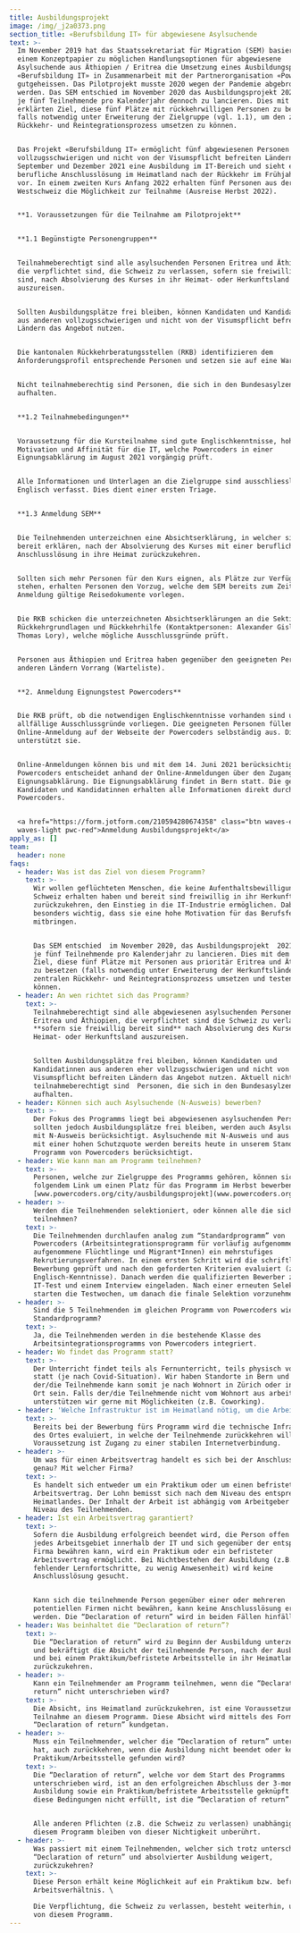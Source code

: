 ```yaml
---
title: Ausbildungsprojekt
image: /img/_j2a0373.png
section_title: «Berufsbildung IT» für abgewiesene Asylsuchende
text: >-
  Im November 2019 hat das Staatssekretariat für Migration (SEM) basierend auf
  einem Konzeptpapier zu möglichen Handlungsoptionen für abgewiesene
  Asylsuchende aus Äthiopien / Eritrea die Umsetzung eines Ausbildungsprojekts
  «Berufsbildung IT» in Zusammenarbeit mit der Partnerorganisation «Powercoders»
  gutgeheissen. Das Pilotprojekt musste 2020 wegen der Pandemie abgebrochen
  werden. Das SEM entschied im November 2020 das Ausbildungsprojekt 2021/22 für
  je fünf Teilnehmende pro Kalenderjahr dennoch zu lancieren. Dies mit dem
  erklärten Ziel, diese fünf Plätze mit rückkehrwilligen Personen zu besetzen,
  falls notwendig unter Erweiterung der Zielgruppe (vgl. 1.1), um den zentralen
  Rückkehr- und Reintegrationsprozess umsetzen zu können.


  Das Projekt «Berufsbildung IT» ermöglicht fünf abgewiesenen Personen aus
  vollzugsschwierigen und nicht von der Visumspflicht befreiten Ländern zwischen
  September und Dezember 2021 eine Ausbildung im IT-Bereich und sieht eine
  berufliche Anschlusslösung im Heimatland nach der Rückkehr im Frühjahr 2022
  vor. In einem zweiten Kurs Anfang 2022 erhalten fünf Personen aus der
  Westschweiz die Möglichkeit zur Teilnahme (Ausreise Herbst 2022). 


  **1. Voraussetzungen für die Teilnahme am Pilotprojekt**


  **1.1 Begünstigte Personengruppen**


  Teilnahmeberechtigt sind alle asylsuchenden Personen Eritrea und Äthiopien,
  die verpflichtet sind, die Schweiz zu verlassen, sofern sie freiwillig bereit
  sind, nach Absolvierung des Kurses in ihr Heimat- oder Herkunftsland
  auszureisen.


  Sollten Ausbildungsplätze frei bleiben, können Kandidaten und Kandidatinnen
  aus anderen vollzugsschwierigen und nicht von der Visumspflicht befreiten
  Ländern das Angebot nutzen.


  Die kantonalen Rückkehrberatungsstellen (RKB) identifizieren dem
  Anforderungsprofil entsprechende Personen und setzen sie auf eine Warteliste.


  Nicht teilnahmeberechtig sind Personen, die sich in den Bundesasylzentren
  aufhalten.


  **1.2 Teilnahmebedingungen**


  Voraussetzung für die Kursteilnahme sind gute Englischkenntnisse, hohe
  Motivation und Affinität für die IT, welche Powercoders in einer
  Eignungsabklärung im August 2021 vorgängig prüft.


  Alle Informationen und Unterlagen an die Zielgruppe sind ausschliesslich in
  Englisch verfasst. Dies dient einer ersten Triage.


  **1.3 Anmeldung SEM**


  Die Teilnehmenden unterzeichnen eine Absichtserklärung, in welcher sie sich
  bereit erklären, nach der Absolvierung des Kurses mit einer beruflichen
  Anschlusslösung in ihre Heimat zurückzukehren.


  Sollten sich mehr Personen für den Kurs eignen, als Plätze zur Verfügung
  stehen, erhalten Personen den Vorzug, welche dem SEM bereits zum Zeitpunkt der
  Anmeldung gültige Reisedokumente vorlegen.


  Die RKB schicken die unterzeichneten Absichtserklärungen an die Sektion
  Rückkehrgrundlagen und Rückkehrhilfe (Kontaktpersonen: Alexander Gisler und
  Thomas Lory), welche mögliche Ausschlussgründe prüft.


  Personen aus Äthiopien und Eritrea haben gegenüber den geeigneten Personen aus
  anderen Ländern Vorrang (Warteliste).


  **2. Anmeldung Eignungstest Powercoders**


  Die RKB prüft, ob die notwendigen Englischkenntnisse vorhanden sind und ob
  allfällige Ausschlussgründe vorliegen. Die geeigneten Personen füllen die
  Online-Anmeldung auf der Webseite der Powercoders selbständig aus. Die RKB
  unterstützt sie. 


  Online-Anmeldungen können bis und mit dem 14. Juni 2021 berücksichtigt werden.
  Powercoders entscheidet anhand der Online-Anmeldungen über den Zugang zur
  Eignungsabklärung. Die Eignungsabklärung findet in Bern statt. Die geeigneten
  Kandidaten und Kandidatinnen erhalten alle Informationen direkt durch
  Powercoders.


  <a href="https://form.jotform.com/210594280674358" class="btn waves-effect
  waves-light pwc-red">Anmeldung Ausbildungsprojekt</a>
apply_as: []
team:
  header: none
faqs:
  - header: Was ist das Ziel von diesem Programm?
    text: >-
      Wir wollen geflüchteten Menschen, die keine Aufenthaltsbewilligung für die
      Schweiz erhalten haben und bereit sind freiwillig in ihr Herkunftsland
      zurückzukehren, den Einstieg in die IT-Industrie ermöglichen. Dabei ist es
      besonders wichtig, dass sie eine hohe Motivation für das Berufsfeld ICT
      mitbringen.  


      Das SEM entschied  im November 2020, das Ausbildungsprojekt  2021/22 für
      je fünf Teilnehmende pro Kalenderjahr zu lancieren. Dies mit dem erklärten
      Ziel, diese fünf Plätze mit Personen aus prioritär Eritrea und Äthiopien
      zu besetzen (falls notwendig unter Erweiterung der Herkunftsländer) um den
      zentralen Rückkehr- und Reintegrationsprozess umsetzen und testen zu
      können.
  - header: An wen richtet sich das Programm?
    text: >-
      Teilnahmeberechtigt sind alle abgewiesenen asylsuchenden Personen aus
      Eritrea und Äthiopien, die verpflichtet sind die Schweiz zu verlassen,
      **sofern sie freiwillig bereit sind** nach Absolvierung des Kurses in ihr
      Heimat- oder Herkunftsland auszureisen.


      Sollten Ausbildungsplätze frei bleiben, können Kandidaten und
      Kandidatinnen aus anderen eher vollzugsschwierigen und nicht von der
      Visumspflicht befreiten Ländern das Angebot nutzen. Aktuell nicht
      teilnahmeberechtigt sind  Personen, die sich in den Bundesasylzentren
      aufhalten.
  - header: Können sich auch Asylsuchende (N-Ausweis) bewerben?
    text: >-
      Der Fokus des Programms liegt bei abgewiesenen asylsuchenden Personen,
      sollten jedoch Ausbildungsplätze frei bleiben, werden auch Asylsuchende
      mit N-Ausweis berücksichtigt. Asylsuchende mit N-Ausweis und aus Ländern
      mit einer hohen Schutzquote werden bereits heute in unserem Standard
      Programm von Powercoders berücksichtigt.
  - header: Wie kann man am Programm teilnehmen?
    text: >-
      Personen, welche zur Zielgruppe des Programms gehören, können sich unter
      folgendem Link um einen Platz für das Programm im Herbst bewerben:
      [www.powercoders.org/city/ausbildungsprojekt](www.powercoders.org/city/ausbildungsprojekt)
  - header: >-
      Werden die Teilnehmenden selektioniert, oder können alle die sich bewerben
      teilnehmen?
    text: >-
      Die Teilnehmenden durchlaufen analog zum “Standardprogramm” von
      Powercoders (Arbeitsintegrationsprogramm für vorläufig aufgenommene und
      aufgenommene Flüchtlinge und Migrant*Innen) ein mehrstufiges
      Rekrutierungsverfahren. In einem ersten Schritt wird die schriftliche
      Bewerbung geprüft und nach den geforderten Kriterien evaluiert (z.B.
      Englisch-Kenntnisse). Danach werden die qualifizierten Bewerber zu einem
      IT-Test und einem Interview eingeladen. Nach einer erneuten Selektion
      starten die Testwochen, um danach die finale Selektion vorzunehmen.
  - header: >-
      Sind die 5 Teilnehmenden im gleichen Programm von Powercoders wie das
      Standardprogramm?
    text: >-
      Ja, die Teilnehmenden werden in die bestehende Klasse des
      Arbeitsintegrationsprogramms von Powercoders integriert.
  - header: Wo findet das Programm statt?
    text: >-
      Der Unterricht findet teils als Fernunterricht, teils physisch vor Ort
      statt (je nach Covid-Situation). Wir haben Standorte in Bern und Zürich,
      der/die Teilnehmende kann somit je nach Wohnort in Zürich oder in Bern vor
      Ort sein. Falls der/die Teilnehmende nicht vom Wohnort aus arbeiten kann,
      unterstützen wir gerne mit Möglichkeiten (z.B. Coworking).
  - header: 'Welche Infrastruktur ist im Heimatland nötig, um die Arbeit auszuführen?'
    text: >-
      Bereits bei der Bewerbung fürs Programm wird die technische Infrastruktur
      des Ortes evaluiert, in welche der Teilnehmende zurückkehren will.
      Voraussetzung ist Zugang zu einer stabilen Internetverbindung.
  - header: >-
      Um was für einen Arbeitsvertrag handelt es sich bei der Anschlusslösung
      genau? Mit welcher Firma?
    text: >-
      Es handelt sich entweder um ein Praktikum oder um einen befristeten
      Arbeitsvertrag. Der Lohn bemisst sich nach dem Niveau des entsprechenden
      Heimatlandes. Der Inhalt der Arbeit ist abhängig vom Arbeitgeber und vom
      Niveau des Teilnehmenden.
  - header: Ist ein Arbeitsvertrag garantiert?
    text: >-
      Sofern die Ausbildung erfolgreich beendet wird, die Person offen ist für
      jedes Arbeitsgebiet innerhalb der IT und sich gegenüber der entsprechenden
      Firma bewähren kann, wird ein Praktikum oder ein befristeter
      Arbeitsvertrag ermöglicht. Bei Nichtbestehen der Ausbildung (z.B. wegen
      fehlender Lernfortschritte, zu wenig Anwesenheit) wird keine
      Anschlusslösung gesucht.


      Kann sich die teilnehmende Person gegenüber einer oder mehreren
      potentiellen Firmen nicht bewähren, kann keine Anschlusslösung ermöglicht
      werden. Die “Declaration of return” wird in beiden Fällen hinfällig.
  - header: Was beinhaltet die “Declaration of return”?
    text: >-
      Die “Declaration of return” wird zu Beginn der Ausbildung unterzeichnet
      und bekräftigt die Absicht der teilnehmende Person, nach der Ausbildung
      und bei einem Praktikum/befristete Arbeitsstelle in ihr Heimatland
      zurückzukehren.
  - header: >-
      Kann ein Teilnehmender am Programm teilnehmen, wenn die “Declaration of
      return” nicht unterschrieben wird?
    text: >-
      Die Absicht, ins Heimatland zurückzukehren, ist eine Voraussetzung für die
      Teilnahme an diesem Programm. Diese Absicht wird mittels des Formulars
      “Declaration of return” kundgetan.
  - header: >-
      Muss ein Teilnehmender, welcher die “Declaration of return” unterschrieben
      hat, auch zurückkehren, wenn die Ausbildung nicht beendet oder kein
      Praktikum/Arbeitsstelle gefunden wird?
    text: >-
      Die “Declaration of return”, welche vor dem Start des Programms
      unterschrieben wird, ist an den erfolgreichen Abschluss der 3-monatigen
      Ausbildung sowie ein Praktikum/befristete Arbeitsstelle geknüpft. Sind
      diese Bedingungen nicht erfüllt, ist die “Declaration of return” nichtig. 


      Alle anderen Pflichten (z.B. die Schweiz zu verlassen) unabhängig von
      diesem Programm bleiben von dieser Nichtigkeit unberührt.
  - header: >-
      Was passiert mit einem Teilnehmenden, welcher sich trotz unterschriebener
      “Declaration of return” und absolvierter Ausbildung weigert,
      zurückzukehren?
    text: >-
      Diese Person erhält keine Möglichkeit auf ein Praktikum bzw. befristetes
      Arbeitsverhältnis. \

      Die Verpflichtung, die Schweiz zu verlassen, besteht weiterhin, unabhängig
      von diesem Programm.
---
```


